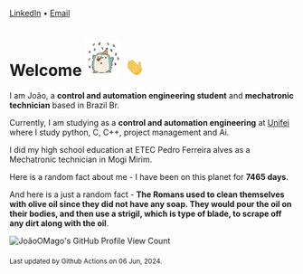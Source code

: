 [LinkedIn](https://www.linkedin.com/in/joão-pedro-gozzoli-b95641301/) &bull;
[Email](joaopedrogozzoli@gmail.com)

# Welcome <img src="happy.gif" height="64px" /> <img src="wave.gif" height="32px" />

I am João, a  **control and automation engineering student** and **mechatronic technician** based in Brazil Br.

Currently, I am studying as a **control and automation engineering** at [Unifei](https://unifei.edu.br) where I study python, C, C++, project management and Ai.

I did my high school education at ETEC Pedro Ferreira alves as a Mechatronic technician in Mogi Mirim.

Here is a random fact about me - I have been on this planet for **7465 days**.

And here is a just a random fact -  **The Romans used to clean themselves with olive oil since they did not have any soap. They would pour the oil on their bodies, and then use a strigil, which is type of blade, to scrape off any dirt along with the oil**.

![JoãoOMago's GitHub Profile View Count](https://komarev.com/ghpvc/?username=JoaoOMago)

<sub>Last updated by Github Actions on 06 Jun, 2024.</sub>
